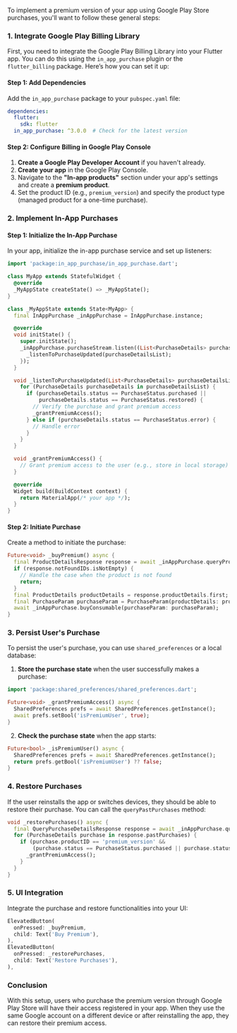 To implement a premium version of your app using Google Play Store purchases, you'll want to follow these general steps:

### 1. Integrate Google Play Billing Library

First, you need to integrate the Google Play Billing Library into your Flutter app. You can do this using the `in_app_purchase` plugin or the `flutter_billing` package. Here’s how you can set it up:

#### Step 1: Add Dependencies

Add the `in_app_purchase` package to your `pubspec.yaml` file:

```yaml
dependencies:
  flutter:
    sdk: flutter
  in_app_purchase: ^3.0.0  # Check for the latest version
```

#### Step 2: Configure Billing in Google Play Console

1. **Create a Google Play Developer Account** if you haven't already.
2. **Create your app** in the Google Play Console.
3. Navigate to the **"In-app products"** section under your app's settings and create a **premium product**.
4. Set the product ID (e.g., `premium_version`) and specify the product type (managed product for a one-time purchase).

### 2. Implement In-App Purchases

#### Step 1: Initialize the In-App Purchase

In your app, initialize the in-app purchase service and set up listeners:

```dart
import 'package:in_app_purchase/in_app_purchase.dart';

class MyApp extends StatefulWidget {
  @override
  _MyAppState createState() => _MyAppState();
}

class _MyAppState extends State<MyApp> {
  final InAppPurchase _inAppPurchase = InAppPurchase.instance;

  @override
  void initState() {
    super.initState();
    _inAppPurchase.purchaseStream.listen((List<PurchaseDetails> purchaseDetailsList) {
      _listenToPurchaseUpdated(purchaseDetailsList);
    });
  }

  void _listenToPurchaseUpdated(List<PurchaseDetails> purchaseDetailsList) {
    for (PurchaseDetails purchaseDetails in purchaseDetailsList) {
      if (purchaseDetails.status == PurchaseStatus.purchased || 
          purchaseDetails.status == PurchaseStatus.restored) {
        // Verify the purchase and grant premium access
        _grantPremiumAccess();
      } else if (purchaseDetails.status == PurchaseStatus.error) {
        // Handle error
      }
    }
  }

  void _grantPremiumAccess() {
    // Grant premium access to the user (e.g., store in local storage)
  }

  @override
  Widget build(BuildContext context) {
    return MaterialApp(/* your app */);
  }
}
```

#### Step 2: Initiate Purchase

Create a method to initiate the purchase:

```dart
Future<void> _buyPremium() async {
  final ProductDetailsResponse response = await _inAppPurchase.queryProductDetails(['premium_version'].toSet());
  if (response.notFoundIDs.isNotEmpty) {
    // Handle the case when the product is not found
    return;
  }
  final ProductDetails productDetails = response.productDetails.first;
  final PurchaseParam purchaseParam = PurchaseParam(productDetails: productDetails);
  await _inAppPurchase.buyConsumable(purchaseParam: purchaseParam);
}
```

### 3. Persist User's Purchase

To persist the user's purchase, you can use `shared_preferences` or a local database:

1. **Store the purchase state** when the user successfully makes a purchase:

```dart
import 'package:shared_preferences/shared_preferences.dart';

Future<void> _grantPremiumAccess() async {
  SharedPreferences prefs = await SharedPreferences.getInstance();
  await prefs.setBool('isPremiumUser', true);
}
```

2. **Check the purchase state** when the app starts:

```dart
Future<bool> _isPremiumUser() async {
  SharedPreferences prefs = await SharedPreferences.getInstance();
  return prefs.getBool('isPremiumUser') ?? false;
}
```

### 4. Restore Purchases

If the user reinstalls the app or switches devices, they should be able to restore their purchase. You can call the `queryPastPurchases` method:

```dart
void _restorePurchases() async {
  final QueryPurchaseDetailsResponse response = await _inAppPurchase.queryPastPurchases();
  for (PurchaseDetails purchase in response.pastPurchases) {
    if (purchase.productID == 'premium_version' && 
        (purchase.status == PurchaseStatus.purchased || purchase.status == PurchaseStatus.restored)) {
      _grantPremiumAccess();
    }
  }
}
```

### 5. UI Integration

Integrate the purchase and restore functionalities into your UI:

```dart
ElevatedButton(
  onPressed: _buyPremium,
  child: Text('Buy Premium'),
),
ElevatedButton(
  onPressed: _restorePurchases,
  child: Text('Restore Purchases'),
),
```

### Conclusion

With this setup, users who purchase the premium version through Google Play Store will have their access registered in your app. When they use the same Google account on a different device or after reinstalling the app, they can restore their premium access. 

